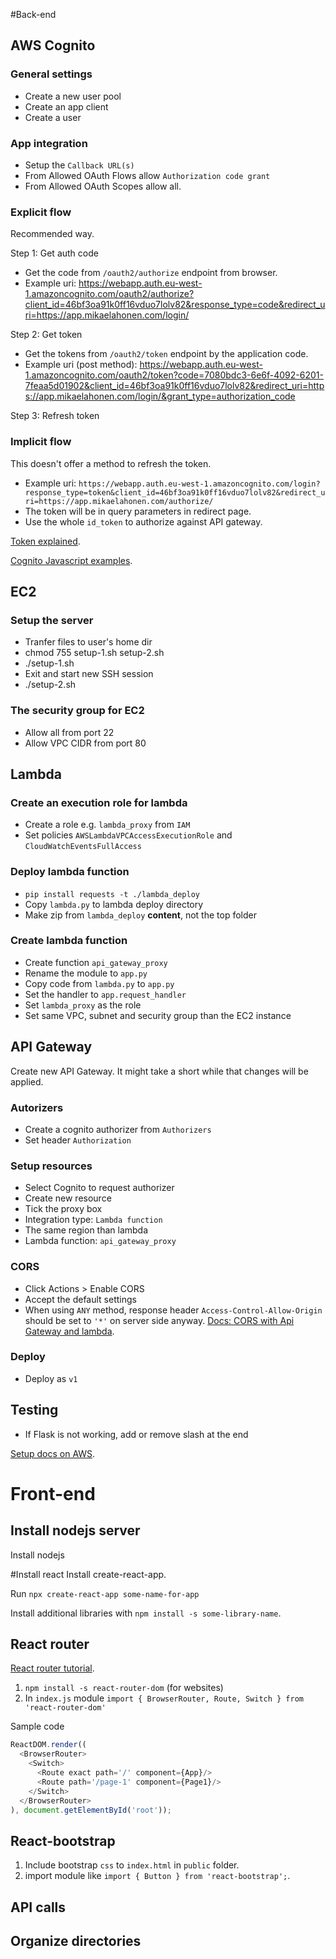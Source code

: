 #Back-end

## AWS Cognito
### General settings
* Create a new user pool
* Create an app client
* Create a user

### App integration
* Setup the `Callback URL(s)`
* From Allowed OAuth Flows allow `Authorization code grant`
* From Allowed OAuth Scopes allow all.

### Explicit flow
Recommended way.

Step 1: Get auth code
* Get the code from `/oauth2/authorize` endpoint from browser.
* Example uri: https://webapp.auth.eu-west-1.amazoncognito.com/oauth2/authorize?client_id=46bf3oa91k0ff16vduo7lolv82&response_type=code&redirect_uri=https://app.mikaelahonen.com/login/

Step 2: Get token
* Get the tokens from `/oauth2/token` endpoint by the application code.
* Example uri (post method): https://webapp.auth.eu-west-1.amazoncognito.com/oauth2/token?code=7080bdc3-6e6f-4092-6201-7feaa5d01902&client_id=46bf3oa91k0ff16vduo7lolv82&redirect_uri=https://app.mikaelahonen.com/login/&grant_type=authorization_code

Step 3: Refresh token


### Implicit flow
This doesn't offer a method to refresh the token.
* Example uri: `https://webapp.auth.eu-west-1.amazoncognito.com/login?response_type=token&client_id=46bf3oa91k0ff16vduo7lolv82&redirect_uri=https://app.mikaelahonen.com/authorize/`
* The token will be in query parameters in redirect page.
* Use the whole `id_token` to authorize against API gateway.


[Token explained](https://docs.aws.amazon.com/cognito/latest/developerguide/amazon-cognito-user-pools-using-tokens-with-identity-providers.html).

[Cognito Javascript examples](https://docs.aws.amazon.com/cognito/latest/developerguide/using-amazon-cognito-user-identity-pools-javascript-examples.html).

## EC2
### Setup the server
* Tranfer files to user's home dir
* chmod 755 setup-1.sh setup-2.sh
* ./setup-1.sh
* Exit and start new SSH session
* ./setup-2.sh

### The security group for EC2
* Allow all from port 22
* Allow VPC CIDR from port 80

## Lambda
### Create an execution role for lambda
* Create a role e.g. `lambda_proxy` from `IAM`
* Set policies `AWSLambdaVPCAccessExecutionRole` and `CloudWatchEventsFullAccess`

### Deploy lambda function
* `pip install requests -t ./lambda_deploy`
* Copy `lambda.py` to lambda deploy directory
* Make zip from `lambda_deploy` <b>content</b>, not the top folder

### Create lambda function
* Create function `api_gateway_proxy`
* Rename the module to `app.py`
* Copy code from `lambda.py` to `app.py`
* Set the handler to `app.request_handler`
* Set `lambda_proxy` as the role
* Set same VPC, subnet and security group than the EC2 instance

## API Gateway
Create new API Gateway.
It might take a short while that changes will be applied.

### Autorizers
* Create a cognito authorizer from `Authorizers`
* Set header `Authorization`

### Setup resources
* Select Cognito to request authorizer
* Create new resource
* Tick the proxy box
* Integration type: `Lambda function`
* The same region than lambda
* Lambda function: `api_gateway_proxy`

### CORS
* Click Actions > Enable CORS
* Accept the default settings
* When using `ANY` method, response header `Access-Control-Allow-Origin`
should be set to `'*'` on server side anyway.
[Docs: CORS with Api Gateway and lambda](https://docs.aws.amazon.com/apigateway/latest/developerguide/how-to-cors.html).

### Deploy
* Deploy as `v1`

## Testing
* If Flask is not working, add or remove slash at the end


[Setup docs on AWS](https://docs.aws.amazon.com/AmazonECS/latest/developerguide/docker-basics.html).

# Front-end
## Install nodejs server
Install nodejs

#Install react
Install create-react-app.

Run `npx create-react-app some-name-for-app`

Install additional libraries with `npm install -s some-library-name`.

## React router
[React router tutorial](https://medium.com/@pshrmn/a-simple-react-router-v4-tutorial-7f23ff27adf).

1. `npm install -s react-router-dom` (for websites)
2. In `index.js` module `import { BrowserRouter, Route, Switch } from 'react-router-dom'`

Sample code
```js
ReactDOM.render((
  <BrowserRouter>
    <Switch>
      <Route exact path='/' component={App}/>
      <Route path='/page-1' component={Page1}/>
    </Switch>
  </BrowserRouter>
), document.getElementById('root'));
```

## React-bootstrap
1. Include bootstrap `css` to `index.html` in `public` folder.
2. import module like `import { Button } from 'react-bootstrap';`.

## API calls

## Organize directories

